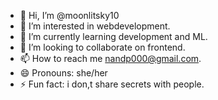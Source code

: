 - 👋 Hi, I’m @moonlitsky10
- 👀 I’m interested in webdevelopment.
- 🌱 I’m currently learning development and ML.
- 💞️ I’m looking to collaborate on frontend.
- 📫 How to reach me nandp000@gmail.com.
- 😄 Pronouns: she/her
- ⚡ Fun fact: i don,t share secrets with people.

<!---
moonlitsky10/moonlitsky10 is a ✨ special ✨ repository because its `README.md` (this file) appears on your GitHub profile.
You can click the Preview link to take a look at your changes.
--->

